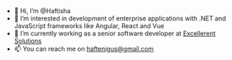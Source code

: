 - 👋 Hi, I’m @Haftisha
- 👀 I’m interested in development of enterprise applications with .NET and JavaScript frameworks like Angular, React and Vue
- 🌱 I’m currently working as a  senior software developer at <a href="https://www.excellerentsolutions.com/">Excellerent Solutions</a>
- 📫 You can reach me on <a href="mailto:haftenigus@gmail.com">haftenigus@gmail.com</a>

<!---
Haftisha/Haftisha is a ✨ special ✨ repository because its `README.md` (this file) appears on your GitHub profile.
You can click the Preview link to take a look at your changes.
--->
